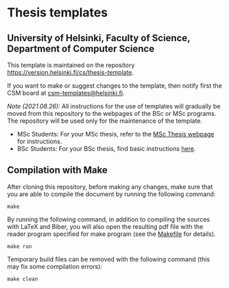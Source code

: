 #  Thesis templates
## University of Helsinki, Faculty of Science, Department of Computer Science

This template is maintained on the repository https://version.helsinki.fi/cs/thesis-template.

If you want to make or suggest changes to the template, then notify first the CSM board at csm-templates@helsinki.fi.

*Note (2021.08.26):* All instructions for the use of templates will gradually be moved from this repository to the webpages of the BSc or MSc programs. The repository will be used only for the maintenance of the template.

* MSc Students: For your MSc thesis, refer to the [MSc Thesis webpage](https://courses.helsinki.fi/en/csm11005/) for instructions.
* BSc Students: For your BSc thesis, find basic instructions [here](https://version.helsinki.fi/cs/thesis-template/-/blob/92ea603516d9e2d3899b76b9132017d6230357f7/instructions/bsc-instructions.md).

## Compilation with Make

After cloning this repository, before making any changes, make sure that you are able to compile the document by
running the following command:
```
make
```

By running the following command, in addition to compiling the sources with LaTeX and Biber, you will also open the
resulting pdf file with the reader program specified for make program (see the [Makefile](./Makefile) for details).
```
make run
```

Temporary build files can be removed with the following command (this may fix some compilation errors):
```
make clean
```
